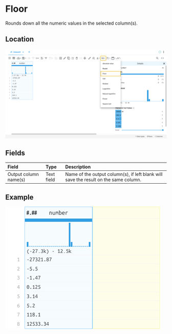 # Floor
Rounds down all the numeric values in the selected column(s).
## Location
![Floor on the interface](../../docs/screenshots/location/floor.png)
## Fields
| Field | Type | Description |
| :--- | :--- | :--- |
| Output column name(s) | Text field | Name of the output column(s), if left blank will save the result on the same column. |
## Example
![Floor example](../../docs/screenshots/table/floor.png)